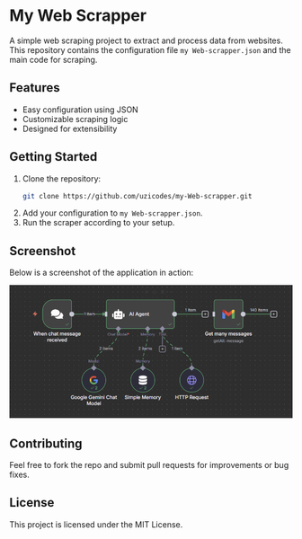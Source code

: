 # My Web Scrapper

A simple web scraping project to extract and process data from websites. This repository contains the configuration file `my Web-scrapper.json` and the main code for scraping.

## Features
- Easy configuration using JSON
- Customizable scraping logic
- Designed for extensibility

## Getting Started
1. Clone the repository:
   ```sh
   git clone https://github.com/uzicodes/my-Web-scrapper.git
   ```
2. Add your configuration to `my Web-scrapper.json`.
3. Run the scraper according to your setup.

## Screenshot
Below is a screenshot of the application in action:

![Screenshot](screenshot.png)

## Contributing
Feel free to fork the repo and submit pull requests for improvements or bug fixes.

## License
This project is licensed under the MIT License.
